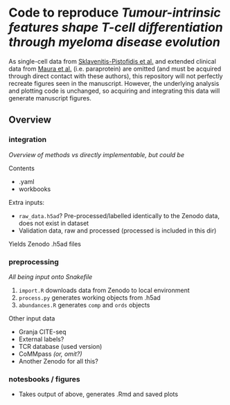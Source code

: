 # Code to reproduce _Tumour-intrinsic features shape T-cell differentiation through myeloma disease evolution_

As single-cell data from [Sklavenitis-Pistofidis et al.](https://doi.org/10.1016/j.ccell.2022.10.017) and extended clinical data from [Maura et al.](https://doi.org/10.1038/s43018-023-00657-1) (i.e. paraprotein) are omitted (and must be acquired through direct contact with these authors), this repository will not perfectly recreate figures seen in the manuscript. However, the underlying analysis and plotting code is unchanged, so acquiring and integrating this data will generate manuscript figures.

## Overview

### integration

_Overview of methods vs directly implementable, but could be_

Contents
- .yaml
- workbooks

Extra inputs: 
- `raw_data.h5ad`? Pre-processed/labelled identically to the Zenodo data, does not exist in dataset
- Validation data, raw and processed (processed is included in this dir)

Yields Zenodo .h5ad files

### preprocessing

_All being input onto Snakefile_

1. `import.R` downloads data from Zenodo to local environment
2. `process.py` generates working objects from .h5ad
3. `abundances.R` generates `comp` and `ords` objects

Other input data
- Granja CITE-seq
- External labels?
- TCR database (used version)
- CoMMpass _(or, omit?)_
- Another Zenodo for all this?


### notesbooks / figures

- Takes output of above, generates .Rmd and saved plots



